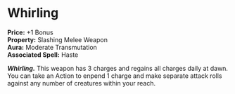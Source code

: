 # Whirling

**Price:** +1 Bonus  
**Property:** Slashing Melee Weapon  
**Aura:** Moderate Transmutation  
**Associated Spell:** Haste  

***Whirling.*** This weapon has 3 charges and regains all charges daily at dawn. You can take an Action to enpend 1 charge and make separate attack rolls against any number of creatures within your reach.